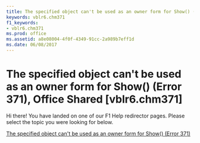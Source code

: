 ```yaml
---
title: The specified object can't be used as an owner form for Show() (Error 371), Office Shared [vblr6.chm371]
keywords: vblr6.chm371
f1_keywords:
- vblr6.chm371
ms.prod: office
ms.assetid: a8e08004-4f0f-4349-91cc-2a989b7eff1d
ms.date: 06/08/2017
---
```



# The specified object can't be used as an owner form for Show() (Error 371), Office Shared [vblr6.chm371]

Hi there! You have landed on one of our F1 Help redirector pages. Please select the topic you were looking for below.

[The specified object can't be used as an owner form for Show() (Error 371)](http://msdn.microsoft.com/library/f64e348c-428a-59a2-cae0-3bf16157965f%28Office.15%29.aspx)

